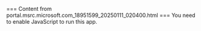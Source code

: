 === Content from portal.msrc.microsoft.com_18951599_20250111_020400.html ===
You need to enable JavaScript to run this app.
